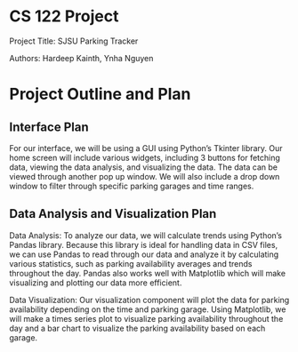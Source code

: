 # CS 122 Project
Project Title: SJSU Parking Tracker

Authors: Hardeep Kainth, Ynha Nguyen

# Project Outline and Plan

## Interface Plan
For our interface, we will be using a GUI using Python’s Tkinter library. Our home screen will include various widgets, including 3 buttons for fetching data, viewing the data analysis, and visualizing the data. The data can be viewed through another pop up window. We will also include a drop down window to filter through specific parking garages and time ranges.

## Data Analysis and Visualization Plan
Data Analysis: To analyze our data, we will calculate trends using Python’s Pandas library. Because this library is ideal for handling data in CSV files, we can use Pandas to read through our data and analyze it by calculating various statistics, such as parking availability averages and trends throughout the day. Pandas also works well with Matplotlib which will make visualizing and plotting our data more efficient.

Data Visualization: Our visualization component will plot the data for parking availability depending on the time and parking garage. Using Matplotlib, we will make a times series plot to visualize parking availability throughout the day and a bar chart to visualize the parking availability based on each garage.  
